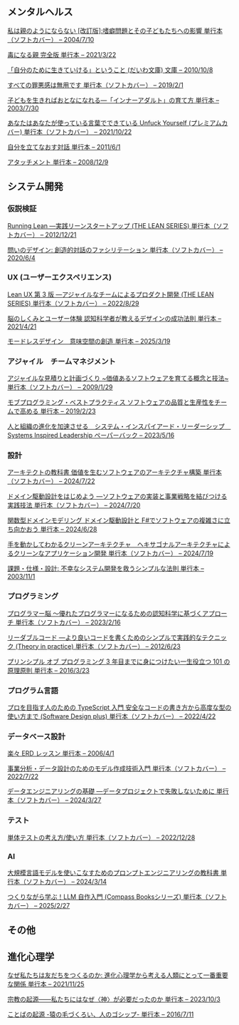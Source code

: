 ## メンタルヘルス

[]()

[私は親のようにならない [改訂版]:嗜癖問題とその子どもたちへの影響 単行本（ソフトカバー） – 2004/7/10](https://www.amazon.co.jp/dp/441442917X/)

[毒になる親 完全版 単行本 – 2021/3/22](https://www.amazon.co.jp/dp/4620326747/)

[「自分のために生きていける」ということ (だいわ文庫) 文庫 – 2010/10/8](https://www.amazon.co.jp/dp/4479303081/)

[すべての罪悪感は無用です 単行本（ソフトカバー） – 2019/2/1](https://www.amazon.co.jp/dp/4594081347/)

[子どもを生きればおとなになれる―「インナーアダルト」の育て方 単行本 – 2003/7/30](https://www.amazon.co.jp/dp/4901030086/)

[あなたはあなたが使っている言葉でできている Unfuck Yourself (プレミアムカバー) 単行本（ソフトカバー） – 2021/10/22](https://www.amazon.co.jp/dp/4799327402)

[自分を立てなおす対話 単行本 – 2011/6/1](https://www.amazon.co.jp/dp/453231707X)

[アタッチメント 単行本 – 2008/12/9](https://www.amazon.co.jp/dp/4750328952/)

## システム開発

### 仮説検証

[Running Lean ―実践リーンスタートアップ (THE LEAN SERIES) 単行本（ソフトカバー） – 2012/12/21](https://www.amazon.co.jp/dp/4873115914)

[問いのデザイン: 創造的対話のファシリテーション 単行本（ソフトカバー） – 2020/6/4](https://www.amazon.co.jp/dp/4761527439)

### UX (ユーザーエクスペリエンス)

[Lean UX 第 3 版 ―アジャイルなチームによるプロダクト開発 (THE LEAN SERIES) 単行本（ソフトカバー） – 2022/8/29](https://www.amazon.co.jp/dp/4873119987)

[脳のしくみとユーザー体験 認知科学者が教えるデザインの成功法則 単行本 – 2021/4/21](https://www.amazon.co.jp/dp/4802512155)

[モードレスデザイン　意味空間の創造 単行本 – 2025/3/19](https://www.amazon.co.jp/dp/4802512791)

### アジャイル　チームマネジメント

[アジャイルな見積りと計画づくり ~価値あるソフトウェアを育てる概念と技法~ 単行本（ソフトカバー） – 2009/1/29](https://www.amazon.co.jp/dp/4839924023)

[モブプログラミング・ベストプラクティス ソフトウェアの品質と生産性をチームで高める 単行本 – 2019/2/23](https://www.amazon.co.jp/dp/4822289648)

[人と組織の進化を加速させる　システム・インスパイアード・リーダーシップ　Systems Inspired Leadership ペーパーバック – 2023/5/16](https://www.amazon.co.jp/dp/4867184772)

### 設計

[アーキテクトの教科書 価値を生むソフトウェアのアーキテクチャ構築 単行本（ソフトカバー） – 2024/7/22](https://www.amazon.co.jp/dp/4798184772)

[ドメイン駆動設計をはじめよう ―ソフトウェアの実装と事業戦略を結びつける実践技法 単行本（ソフトカバー） – 2024/7/20](https://www.amazon.co.jp/dp/481440073X)

[関数型ドメインモデリング ドメイン駆動設計と F#でソフトウェアの複雑さに立ち向かおう 単行本 – 2024/6/28](https://www.amazon.co.jp/dp/4048931164)

[手を動かしてわかるクリーンアーキテクチャ　ヘキサゴナルアーキテクチャによるクリーンなアプリケーション開発 単行本（ソフトカバー） – 2024/7/19](https://www.amazon.co.jp/dp/4867184772)

[課題・仕様・設計: 不幸なシステム開発を救うシンプルな法則 単行本 – 2003/11/1](https://www.amazon.co.jp/dp/4844318667)

### プログラミング

[プログラマー脳 ～優れたプログラマーになるための認知科学に基づくアプローチ 単行本（ソフトカバー） – 2023/2/16](https://www.amazon.co.jp/dp/4798068535)

[リーダブルコード ―より良いコードを書くためのシンプルで実践的なテクニック (Theory in practice) 単行本（ソフトカバー） – 2012/6/23](https://www.amazon.co.jp/dp/4873115655/)

[プリンシプル オブ プログラミング 3 年目までに身につけたい一生役立つ 101 の原理原則 単行本 – 2016/3/23](https://www.amazon.co.jp/dp/4798046140)

### プログラム言語

[プロを目指す人のための TypeScript 入門 安全なコードの書き方から高度な型の使い方まで (Software Design plus) 単行本（ソフトカバー） – 2022/4/22](https://www.amazon.co.jp/dp/4297127474/)

### データベース設計

[楽々 ERD レッスン 単行本 – 2006/4/1](https://www.amazon.co.jp/dp/4798110663)

[事業分析・データ設計のためのモデル作成技術入門 単行本（ソフトカバー） – 2022/7/22](https://www.amazon.co.jp/dp/4297129469)

[データエンジニアリングの基礎 ―データプロジェクトで失敗しないために 単行本（ソフトカバー） – 2024/3/27](https://www.amazon.co.jp/dp/4814400659)

### テスト

[単体テストの考え方/使い方 単行本（ソフトカバー） – 2022/12/28](https://www.amazon.co.jp/dp/4839981728)

### AI

[大規模言語モデルを使いこなすためのプロンプトエンジニアリングの教科書 単行本（ソフトカバー） – 2024/3/14](https://www.amazon.co.jp/dp/4839985006)

[つくりながら学ぶ！LLM 自作入門 (Compass Booksシリーズ) 単行本（ソフトカバー） – 2025/2/27](https://www.amazon.co.jp/dp/4839987807)

## その他


## 進化心理学

[なぜ私たちは友だちをつくるのか: 進化心理学から考える人類にとって一番重要な関係 単行本 – 2021/11/25](https://www.amazon.co.jp/dp/4791774272)

[宗教の起源――私たちにはなぜ〈神〉が必要だったのか 単行本 – 2023/10/3](https://www.amazon.co.jp/dp/4826902484)

[ことばの起源 -猿の毛づくろい、人のゴシップ- 単行本 – 2016/7/11
](https://www.amazon.co.jp/dp/4791769406)

[]()
[]()
[]()
[]()
[]()
[]()
[]()
[]()
[]()
[]()
[]()
